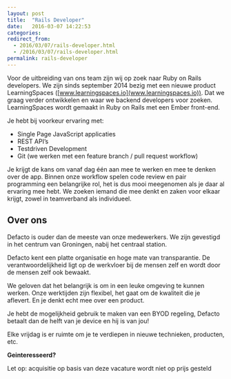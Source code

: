 ```yaml
---
layout: post
title:  "Rails Developer"
date:   2016-03-07 14:22:53
categories:
redirect_from:
  - 2016/03/07/rails-developer.html
  - /2016/03/07/rails-developer.html
permalink: rails-developer
---
```


Voor de uitbreiding van ons team zijn wij op zoek naar Ruby on Rails developers. We zijn sinds september 2014 bezig met een nieuwe product LearningSpaces ([www.learningspaces.io](www.learningspaces.io)). Dat we graag verder ontwikkelen en waar we backend developers voor zoeken. LearningSpaces wordt gemaakt in Ruby on Rails met een Ember front-end.

Je hebt bij voorkeur ervaring met:

* Single Page JavaScript applicaties
* REST API’s
* Testdriven Development
* Git (we werken met een feature branch / pull request workflow)

Je krijgt de kans om vanaf dag één aan mee te werken en mee te denken over de app. Binnen onze workflow spelen code review en pair programming een belangrijke rol, het is dus mooi meegenomen als je daar al ervaring mee hebt. We zoeken iemand die mee denkt en zaken voor elkaar krijgt, zowel in teamverband als individueel.

## Over ons
Defacto is ouder dan de meeste van onze medewerkers. We zijn gevestigd in het centrum van Groningen, nabij het centraal station.

Defacto kent een platte organisatie en hoge mate van transparantie. De verantwoordelijkheid ligt op de werkvloer bij de mensen zelf en wordt door de mensen zelf ook bewaakt.

We geloven dat het belangrijk is om in een leuke omgeving te kunnen werken. Onze werktijden zijn flexibel, het gaat om de kwaliteit die je aflevert. En je denkt echt mee over een product.

Je hebt de mogelijkheid gebruik te maken van een BYOD regeling, Defacto betaalt dan de helft van je device en hij is van jou!

Elke vrijdag is er ruimte om je te verdiepen in nieuwe technieken, producten, etc.

**Geinteresseerd?**

Let op: acquisitie op basis van deze vacature wordt niet op prijs gesteld

